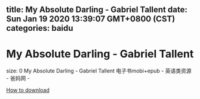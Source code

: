 
title: My Absolute Darling - Gabriel Tallent
date: Sun Jan 19 2020 13:39:07 GMT+0800 (CST)    
categories: baidu
---

# My Absolute Darling - Gabriel Tallent
size: 0
 My Absolute Darling - Gabriel Tallent 电子书mobi+epub - 英语类资源 - 爸妈网 -
 

[How to download](https://bpcam.bemobtrk.com/go/2ceec3aa-1ca2-46d6-b9ff-aaa5c184517c?jno=3275)